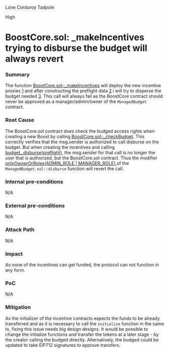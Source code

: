 Lone Corduroy Tadpole

High

# BoostCore.sol: _makeIncentives trying to disburse the budget will always revert

### Summary

The function [BoostCore.sol::_makeIncentives](https://github.com/sherlock-audit/2024-06-boost-aa-wallet/blob/main/boost-protocol/packages/evm/contracts/BoostCore.sol#L266-L291) will deploy the new incentive proxies [1](https://github.com/sherlock-audit/2024-06-boost-aa-wallet/blob/main/boost-protocol/packages/evm/contracts/BoostCore.sol#L273-L278) and after constructing the preflight data [2](https://github.com/sherlock-audit/2024-06-boost-aa-wallet/blob/main/boost-protocol/packages/evm/contracts/BoostCore.sol#L280-L282) i will try to disperse the budget needed [3](https://github.com/sherlock-audit/2024-06-boost-aa-wallet/blob/main/boost-protocol/packages/evm/contracts/BoostCore.sol#L283-L286). This call will always fail as the BoostCore contract should never be approved as a manager/admin/owner of the `ManagedBudget` contract.

### Root Cause

The BoostCore.sol contract does check the budged access rights when creating a new Boost by calling [BoostCore.sol::_checkBudget](https://github.com/sherlock-audit/2024-06-boost-aa-wallet/blob/main/boost-protocol/packages/evm/contracts/BoostCore.sol#L232-L235). This correctly verifies that the msg.sender is authorized to call disburse on the budget.
But when creating the incentives and calling [budget_.disburse(preflight)](https://github.com/sherlock-audit/2024-06-boost-aa-wallet/blob/main/boost-protocol/packages/evm/contracts/BoostCore.sol#L285), the msg.sender for that call is no longer the user that is authorized, but the BoostCore.sol contract. Thus the modifier [onlyOwnerOrRoles(ADMIN_ROLE | MANAGER_ROLE)
](https://github.com/sherlock-audit/2024-06-boost-aa-wallet/blob/main/boost-protocol/packages/evm/contracts/budgets/ManagedBudget.sol#L131) of the `ManagedBudget.sol::disburse` function will revert the call.  

### Internal pre-conditions

N/A

### External pre-conditions

N/A

### Attack Path

N/A

### Impact

As none of the incentives can get funded, the protocol can not function in any form.

### PoC

N/A

### Mitigation

As the initializer of the incentive contracts expects the funds to be already transferred and as it is necessary to call the `initialize` function in the same tx, fixing this issue needs big design designs.
It would be possible to change the initialize functions and transfer the tokens at a later stage - by the creator calling the budged directly. Alternatively, the budged could be updated to take EIP712 signatures to approve transfers.